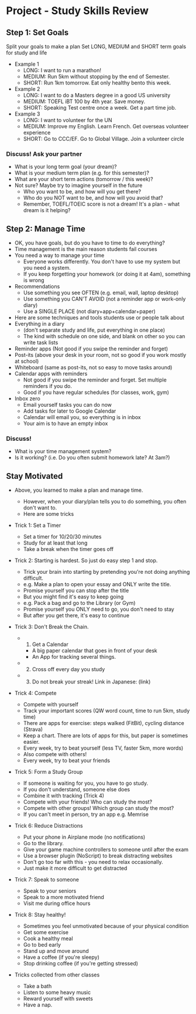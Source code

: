 # Project - Study Skills Review

## Step 1: Set Goals
Split your goals to make a plan
Set LONG, MEDIUM and SHORT term goals for study and life

* Example 1
    * LONG: I want to run a marathon!
    * MEDIUM: Run 5km without stopping by the end of Semester.
    * SHORT: Run 1km tomorrow. Eat only healthy bento this week.
* Example 2
    * LONG: I want to do a Masters degree in a good US university
    * MEDIUM: TOEFL iBT 100 by 4th year. Save money.
    * SHORT: Speaking Test centre once a week. Get a part time job.
* Example 3
    * LONG: I want to volunteer for the UN
    * MEDIUM: Improve my English. Learn French. Get overseas volunteer experience
    * SHORT: Go to CCC/EF. Go to Global Village. Join a volunteer circle


### Discuss! Ask your partner
* What is your long term goal (your dream)?
* What is your medium term plan (e.g. for this semester)?
* What are your short term actions (tomorrow / this week)?
* Not sure? Maybe try to imagine yourself in the future
    * Who you want to be, and how will you get there?
    * Who do you NOT want to be, and how will you avoid that?
    * Remember, TOEFL/TOEIC score is not a dream! It's a plan - what dream is it helping?

## Step 2: Manage Time
* OK, you have goals, but do you have to time to do everything? 
* Time management is the main reason students fail courses
* You need a way to manage your time
    * Everyone works differently. You don't have to use my system but you need a system.
    * If you keep forgetting your homework (or doing it at 4am), something is wrong
* Recommendations
    * Use something you see OFTEN       (e.g. email, wall, laptop desktop)
    * Use something you CAN'T AVOID     (not a reminder app or work-only diary)
    * Use a SINGLE PLACE                         (not diary+app+calendar+paper)
* Here are some techniques and tools students use or people talk about
* Everything in a diary 
    * (don't separate study and life, put everything in one place)
    * The kind with schedule on one side, and blank on other so you can write task lists
* Reminder apps (Not good if you swipe the reminder and forget)
* Post-its (above your desk in your room, not so good if you work mostly at school)
* Whiteboard (same as post-its, not so easy to move tasks around)
* Calendar apps with reminders 
    * Not good if you swipe the reminder and forget. Set multiple reminders if you do. 
    * Good if you have regular schedules (for classes, work, gym)
* Inbox zero  
    * Email yourself tasks you can do now
    * Add tasks for later to Google Calendar
    * Calendar will email you, so everything is in inbox 
    * Your aim is to have an empty inbox


### Discuss!
* What is your time management system?
* Is it working? (i.e. Do you often submit homework late? At 3am?)

## Stay Motivated
* Above, you learned to make a plan and manage time. 
    * However, when your diary/plan tells you to do something, you often don't want to. 
    * Here are some tricks
* Trick 1: Set a Timer
    * Set a timer for 10/20/30 minutes
    * Study for at least that long
    * Take a break when the timer goes off
 
* Trick 2: Starting is hardest. So just do easy step 1 and stop. 
    * Trick your brain into starting by pretending you're not doing anything difficult. 
    * e.g. Make a plan to open your essay and ONLY write the title.
    * Promise yourself you can stop after the title
    * But you might find it's easy to keep going
    * e.g. Pack a bag and go to the Library (or Gym)
    * Promise yourself you ONLY need to go, you don't need to stay
    * But after you get there, it's easy to continue
* Trick 3: Don't Break the Chain.
    * 1) Get a Calendar
        * A big paper calendar that goes in front of your desk
        * An App for tracking several things.  
    * 2) Cross off every day you study
    * 3) Do not break your streak! Link in Japanese: (link)
* Trick 4: Compete
    * Compete with yourself
    * Track your important scores (QW word count, time to run 5km, study time)
    * There are apps for exercise: steps walked (FitBit), cycling distance (Strava)
    * Keep a chart. There are lots of apps for this, but paper is sometimes easier.
    * Every week, try to beat yourself (less TV, faster 5km, more words)
    * Also compete with others!
    * Every week, try to beat your friends
* Trick 5: Form a Study Group
    * If someone is waiting for you, you have to go study.
    * If you don't understand, someone else does
    * Combine it with tracking (Trick 4)
    * Compete with your friends! Who can study the most?
    * Compete with other groups! Which group can study the most?
    * If you can't meet in person, try an app e.g. Memrise
* Trick 6: Reduce Distractions
    * Put your phone in Airplane mode (no notifications)
    * Go to the library.
    * Give your game machine controllers to someone until after the exam
    * Use a browser plugin (NoScript) to break distracting websites
    * Don't go too far with this - you need to relax occasionally.
    * Just make it more difficult to get distracted
* Trick 7: Speak to someone
    * Speak to your seniors
    * Speak to a more motivated friend
    * Visit me during office hours
* Trick 8: Stay healthy!
    * Sometimes you feel unmotivated because of your physical condition
    * Get some exercise
    * Cook a healthy meal
    * Go to bed early
    * Stand up and move around
    * Have a coffee (if you're sleepy)
    * Stop drinking coffee (if you're getting stressed)
* Tricks collected from other classes
    * Take a bath
    * Listen to some heavy music
    * Reward yourself with sweets
    * Have a nap.
